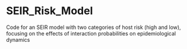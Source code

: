 # SEIR_Risk_Model
Code for an SEIR model with two categories of host risk (high and low), focusing on the effects of interaction probabilities on epidemiological dynamics
